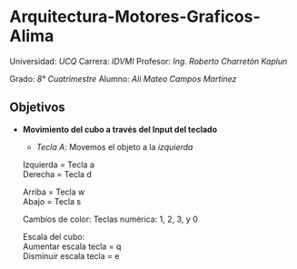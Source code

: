 # Arquitectura-Motores-Graficos-Alima

Universidad: *UCQ*
Carrera:     *IDVMI*
Profesor:    *Ing. Roberto Charretón Kaplun*

Grado:       *8° Cuatrimestre*
Alumno:      *Ali Mateo Campos Martínez*

## Objetivos
+ **Movimiento del cubo a través del Input del teclado**
  + _Tecla A_: Movemos el objeto a la *izquierda*
  
  Izquierda = Tecla a   
  Derecha = Tecla d   
  
  Arriba = Tecla w    
  Abajo = Tecla s
  
  Cambios de color:
  Teclas numérica: 1, 2, 3, y 0
  
  Escala del cubo:  
  Aumentar escala tecla = q   
  Disminuir escala tecla = e

